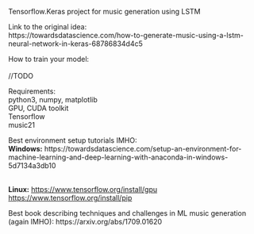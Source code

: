 <p>Tensorflow.Keras project for music generation using LSTM</p>
<p>Link to the original idea: </br>https://towardsdatascience.com/how-to-generate-music-using-a-lstm-neural-network-in-keras-68786834d4c5</p>

<p>How to train your model:</br></br>
//TODO
</p>

<p>Requirements:</br>
python3, numpy, matplotlib</br>
GPU, CUDA toolkit</br>
Tensorflow</br>
music21</br>
</p>

<p>Best environment setup tutorials IMHO:</br>
<b>Windows:</b>
https://towardsdatascience.com/setup-an-environment-for-machine-learning-and-deep-learning-with-anaconda-in-windows-5d7134a3db10</br></br>

<b>Linux:</b>
https://www.tensorflow.org/install/gpu</br>
https://www.tensorflow.org/install/pip
</p>

<p></p>
<p>Best book describing techniques and challenges in ML music generation (again IMHO): https://arxiv.org/abs/1709.01620</p>
